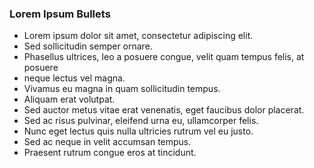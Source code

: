 ### Lorem Ipsum Bullets

- Lorem ipsum dolor sit amet, consectetur adipiscing elit.
- Sed sollicitudin semper ornare.
- Phasellus ultrices, leo a posuere congue, velit quam tempus felis, at posuere
- neque lectus vel magna.
- Vivamus eu magna in quam sollicitudin tempus.
- Aliquam erat volutpat.
- Sed auctor metus vitae erat venenatis, eget faucibus dolor placerat.
- Sed ac risus pulvinar, eleifend urna eu, ullamcorper felis.
- Nunc eget lectus quis nulla ultricies rutrum vel eu justo.
- Sed ac neque in velit accumsan tempus.
- Praesent rutrum congue eros at tincidunt.
